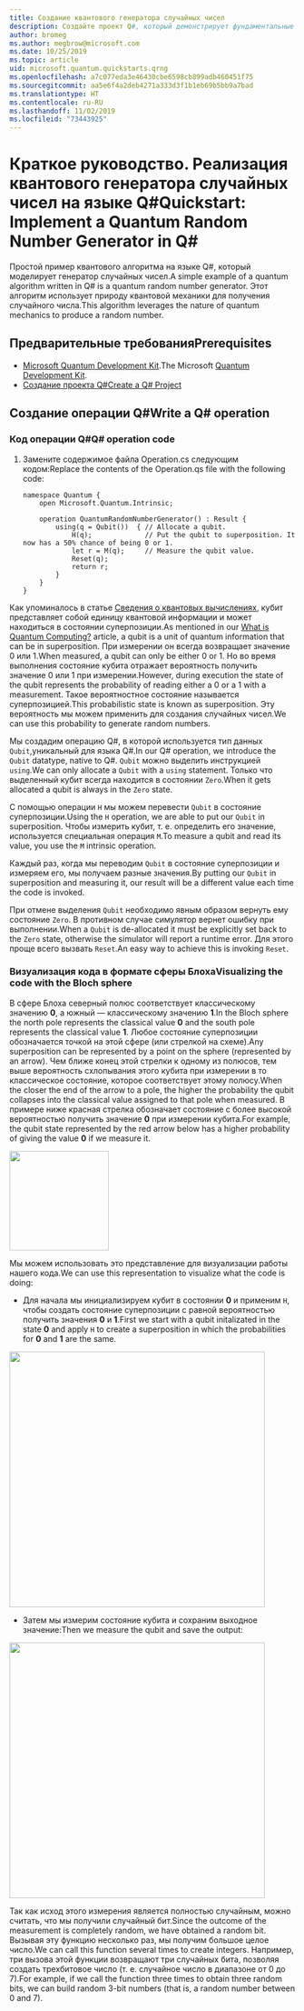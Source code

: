 ```yaml
---
title: Создание квантового генератора случайных чисел
description: Создайте проект Q#, который демонстрирует фундаментальные квантовые понятия, например суперпозицию, на примере квантового генератора случайных чисел.
author: bromeg
ms.author: megbrow@microsoft.com
ms.date: 10/25/2019
ms.topic: article
uid: microsoft.quantum.quickstarts.qrng
ms.openlocfilehash: a7c077eda3e46430cbe6598cb899adb460451f75
ms.sourcegitcommit: aa5e6f4a2deb4271a333d3f1b1eb69b5bb9a7bad
ms.translationtype: HT
ms.contentlocale: ru-RU
ms.lasthandoff: 11/02/2019
ms.locfileid: "73443925"
---
```

# <a name="quickstart-implement-a-quantum-random-number-generator-in-q"></a><span data-ttu-id="60faa-103">Краткое руководство. Реализация квантового генератора случайных чисел на языке Q#</span><span class="sxs-lookup"><span data-stu-id="60faa-103">Quickstart: Implement a Quantum Random Number Generator in Q#</span></span>
<span data-ttu-id="60faa-104">Простой пример квантового алгоритма на языке Q#, который моделирует генератор случайных чисел.</span><span class="sxs-lookup"><span data-stu-id="60faa-104">A simple example of a quantum algorithm written in Q# is a quantum random number generator.</span></span> <span data-ttu-id="60faa-105">Этот алгоритм использует природу квантовой механики для получения случайного числа.</span><span class="sxs-lookup"><span data-stu-id="60faa-105">This algorithm leverages the nature of quantum mechanics to produce a random number.</span></span> 

## <a name="prerequisites"></a><span data-ttu-id="60faa-106">Предварительные требования</span><span class="sxs-lookup"><span data-stu-id="60faa-106">Prerequisites</span></span>

- <span data-ttu-id="60faa-107">[Microsoft Quantum Development Kit](xref:microsoft.quantum.install).</span><span class="sxs-lookup"><span data-stu-id="60faa-107">The Microsoft [Quantum Development Kit](xref:microsoft.quantum.install).</span></span>
- [<span data-ttu-id="60faa-108">Создание проекта Q#</span><span class="sxs-lookup"><span data-stu-id="60faa-108">Create a Q# Project</span></span>](xref:microsoft.quantum.howto.createproject)


## <a name="write-a-q-operation"></a><span data-ttu-id="60faa-109">Создание операции Q#</span><span class="sxs-lookup"><span data-stu-id="60faa-109">Write a Q# operation</span></span>

### <a name="q-operation-code"></a><span data-ttu-id="60faa-110">Код операции Q#</span><span class="sxs-lookup"><span data-stu-id="60faa-110">Q# operation code</span></span>

1. <span data-ttu-id="60faa-111">Замените содержимое файла Operation.cs следующим кодом:</span><span class="sxs-lookup"><span data-stu-id="60faa-111">Replace the contents of the Operation.qs file with the following code:</span></span>

    ```qsharp
    namespace Quantum {
        open Microsoft.Quantum.Intrinsic;

        operation QuantumRandomNumberGenerator() : Result {
            using(q = Qubit())  { // Allocate a qubit.
                H(q);             // Put the qubit to superposition. It now has a 50% chance of being 0 or 1.
                let r = M(q);     // Measure the qubit value.
                Reset(q);
                return r;
            }
        }
    }
    ```

<span data-ttu-id="60faa-112">Как упоминалось в статье [Сведения о квантовых вычислениях](xref:microsoft.quantum.overview.what), кубит представляет собой единицу квантовой информации и может находиться в состоянии суперпозиции.</span><span class="sxs-lookup"><span data-stu-id="60faa-112">As mentioned in our [What is Quantum Computing?](xref:microsoft.quantum.overview.what) article, a qubit is a unit of quantum information that can be in superposition.</span></span> <span data-ttu-id="60faa-113">При измерении он всегда возвращает значение 0 или 1.</span><span class="sxs-lookup"><span data-stu-id="60faa-113">When measured, a qubit can only be either 0 or 1.</span></span> <span data-ttu-id="60faa-114">Но во время выполнения состояние кубита отражает вероятность получить значение 0 или 1 при измерении.</span><span class="sxs-lookup"><span data-stu-id="60faa-114">However, during execution the state of the qubit represents the probability of reading either a 0 or a 1 with a measurement.</span></span> <span data-ttu-id="60faa-115">Такое вероятностное состояние называется суперпозицией.</span><span class="sxs-lookup"><span data-stu-id="60faa-115">This probabilistic state is known as superposition.</span></span> <span data-ttu-id="60faa-116">Эту вероятность мы можем применить для создания случайных чисел.</span><span class="sxs-lookup"><span data-stu-id="60faa-116">We can use this probability to generate random numbers.</span></span>

<span data-ttu-id="60faa-117">Мы создадим операцию Q#, в которой используется тип данных `Qubit`,уникальный для языка Q#.</span><span class="sxs-lookup"><span data-stu-id="60faa-117">In our Q# operation, we introduce the `Qubit` datatype, native to Q#.</span></span> <span data-ttu-id="60faa-118">`Qubit` можно выделить инструкцией `using`.</span><span class="sxs-lookup"><span data-stu-id="60faa-118">We can only allocate a `Qubit` with a `using` statement.</span></span> <span data-ttu-id="60faa-119">Только что выделенный кубит всегда находится в состоянии `Zero`.</span><span class="sxs-lookup"><span data-stu-id="60faa-119">When it gets allocated a qubit is always in the `Zero`  state.</span></span> 

<span data-ttu-id="60faa-120">С помощью операции `H` мы можем перевести `Qubit` в состояние суперпозиции.</span><span class="sxs-lookup"><span data-stu-id="60faa-120">Using the `H` operation, we are able to put our `Qubit` in superposition.</span></span> <span data-ttu-id="60faa-121">Чтобы измерить кубит, т. е. определить его значение, используется специальная операция `M`.</span><span class="sxs-lookup"><span data-stu-id="60faa-121">To measure a qubit and read its value, you use the `M` intrinsic operation.</span></span>

<span data-ttu-id="60faa-122">Каждый раз, когда мы переводим `Qubit` в состояние суперпозиции и измеряем его, мы получаем разные значения.</span><span class="sxs-lookup"><span data-stu-id="60faa-122">By putting our `Qubit` in superposition and measuring it, our result will be a different value each time the code is invoked.</span></span> 

<span data-ttu-id="60faa-123">При отмене выделения `Qubit` необходимо явным образом вернуть ему состояние `Zero`. В противном случае симулятор вернет ошибку при выполнении.</span><span class="sxs-lookup"><span data-stu-id="60faa-123">When a `Qubit` is de-allocated it must be explicitly set back to the `Zero` state, otherwise the simulator will report a runtime error.</span></span> <span data-ttu-id="60faa-124">Для этого проще всего вызвать `Reset`.</span><span class="sxs-lookup"><span data-stu-id="60faa-124">An easy way to achieve this is invoking `Reset`.</span></span>

### <a name="visualizing-the-code-with-the-bloch-sphere"></a><span data-ttu-id="60faa-125">Визуализация кода в формате сферы Блоха</span><span class="sxs-lookup"><span data-stu-id="60faa-125">Visualizing the code with the Bloch sphere</span></span>

<span data-ttu-id="60faa-126">В сфере Блоха северный полюс соответствует классическому значению **0**, а южный — классическому значению **1**.</span><span class="sxs-lookup"><span data-stu-id="60faa-126">In the Bloch sphere the north pole represents the classical value **0** and the south pole represents the classical value **1**.</span></span> <span data-ttu-id="60faa-127">Любое состояние суперпозиции обозначается точкой на этой сфере (или стрелкой на схеме).</span><span class="sxs-lookup"><span data-stu-id="60faa-127">Any superposition can be represented by a point on the sphere (represented by an arrow).</span></span> <span data-ttu-id="60faa-128">Чем ближе конец этой стрелки к одному из полюсов, тем выше вероятность схлопывания этого кубита при измерении в то классическое состояние, которое соответствует этому полюсу.</span><span class="sxs-lookup"><span data-stu-id="60faa-128">When the closer the end of the arrow to a pole, the higher the probability the qubit collapses into the classical value assigned to that pole when measured.</span></span> <span data-ttu-id="60faa-129">В примере ниже красная стрелка обозначает состояние с более высокой вероятностью получить значение **0** при измерении кубита.</span><span class="sxs-lookup"><span data-stu-id="60faa-129">For example, the qubit state represented by the red arrow below has a higher probability of giving the value **0** if we measure it.</span></span>

<img src="./Bloch.svg" width="175">

<span data-ttu-id="60faa-130">Мы можем использовать это представление для визуализации работы нашего кода.</span><span class="sxs-lookup"><span data-stu-id="60faa-130">We can use this representation to visualize what the code is doing:</span></span>

* <span data-ttu-id="60faa-131">Для начала мы инициализируем кубит в состоянии **0** и применим `H`, чтобы создать состояние суперпозиции с равной вероятностью получить значения **0** и **1**.</span><span class="sxs-lookup"><span data-stu-id="60faa-131">First we start with a qubit initalizated in the state **0** and apply `H` to create a superposition in which the probabilities for **0** and **1** are the same.</span></span>

<img src="./H.svg" width="450">

* <span data-ttu-id="60faa-132">Затем мы измерим состояние кубита и сохраним выходное значение:</span><span class="sxs-lookup"><span data-stu-id="60faa-132">Then we measure the qubit and save the output:</span></span>

<img src="./Measurement2.svg" width="450">

<span data-ttu-id="60faa-133">Так как исход этого измерения является полностью случайным, можно считать, что мы получили случайный бит.</span><span class="sxs-lookup"><span data-stu-id="60faa-133">Since the outcome of the measurement is completely random, we have obtained a random bit.</span></span> <span data-ttu-id="60faa-134">Вызывая эту функцию несколько раз, мы получим большое целое число.</span><span class="sxs-lookup"><span data-stu-id="60faa-134">We can call this function several times to create integers.</span></span> <span data-ttu-id="60faa-135">Например, три вызова этой функции возвращают три случайных бита, позволяя создать трехбитовое число (т. е. случайное число в диапазоне от 0 до 7).</span><span class="sxs-lookup"><span data-stu-id="60faa-135">For example, if we call the function three times to obtain three random bits, we can build random 3-bit numbers (that is, a random number between 0 and 7).</span></span>
